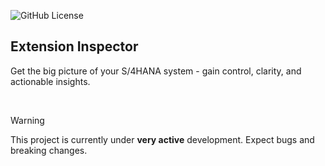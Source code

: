 ![GitHub License](https://img.shields.io/github/license/extension-inspector/extension-inspector-app)

## Extension Inspector

Get the big picture of your S/4HANA system - gain control, clarity, and actionable insights.

<br>

> [!WARNING]  
> This project is currently under **very active** development. Expect bugs and breaking changes.